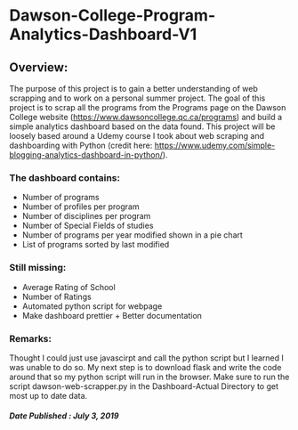 # Dawson-College-Program-Analytics-Dashboard-V1

## Overview: 

The purpose of this project is to gain a better understanding of web scrapping and to work on a personal summer project. The goal of this project is to scrap all the programs from the Programs page on the Dawson College website (https://www.dawsoncollege.qc.ca/programs) and build a simple analytics dashboard based on the data found. This project will be loosely based around a Udemy course I took about web scraping and dashboarding with Python (credit here: https://www.udemy.com/simple-blogging-analytics-dashboard-in-python/). 

### The dashboard contains: 
-	Number of programs
-	Number of profiles per program
-	Number of disciplines per program
-	Number of Special Fields of studies 
- Number of programs per year modified shown in a pie chart
-	List of programs sorted by last modified

### Still missing: 
- Average Rating of School
- Number of Ratings
- Automated python script for webpage
- Make dashboard prettier + Better documentation 

### Remarks: 
Thought I could just use javascirpt and call the python script but I learned I was unable to do so. My next step is to download flask 
and write the code around that so my python script will run in the browser. Make sure to run the script dawson-web-scrapper.py in the Dashboard-Actual Directory to get most up to date data. 

##### Date Published : July 3, 2019
